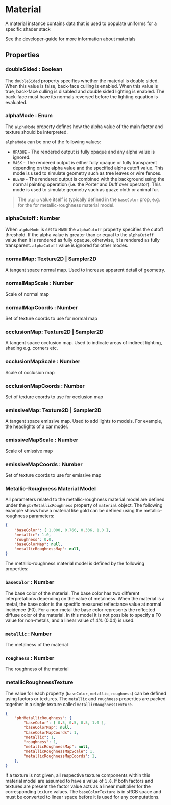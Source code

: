 # Material

A material instance contains data that is used to populate uniforms for a specific shader stack

See the developer-guide for more information about materials



## Properties

### doubleSided : Boolean

The `doubleSided` property specifies whether the material is double sided. When this value is false, back-face culling is enabled. When this value is true, back-face culling is disabled and double sided lighting is enabled. The back-face must have its normals reversed before the lighting equation is evaluated.


### alphaMode : Enum

The `alphaMode` property defines how the alpha value of the main factor and texture should be interpreted.

`alphaMode` can be one of the following values:
* `OPAQUE` - The rendered output is fully opaque and any alpha value is ignored.
* `MASK` - The rendered output is either fully opaque or fully transparent depending on the alpha value and the specified alpha cutoff value. This mode is used to simulate geometry such as tree leaves or wire fences.
* `BLEND` - The rendered output is combined with the background using the normal painting operation (i.e. the Porter and Duff over operator). This mode is used to simulate geometry such as guaze cloth or animal fur.

> The `alpha` value itself is typically defined in the `baseColor` prop, e.g. for the for metallic-roughness material model.


### alphaCutoff : Number

When `alphaMode` is set to `MASK` the `alphaCutoff` property specifies the cutoff threshold. If the alpha value is greater than or equal to the `alphaCutoff` value then it is rendered as fully opaque, otherwise, it is rendered as fully transparent. `alphaCutoff` value is ignored for other modes.


### normalMap: Texture2D \| Sampler2D

A tangent space normal map. Used to increase apparent detail of geometry.


### normalMapScale : Number

Scale of normal map


### normalMapCoords : Number

Set of texture coords to use for normal map


### occlusionMap: Texture2D \| Sampler2D

A tangent space occlusion map. Used to indicate areas of indirect lighting, shading e.g. corners etc.


### occlusionMapScale : Number

Scale of occlusion map


### occlusionMapCoords : Number

Set of texture coords to use for occlusion map


### emissiveMap: Texture2D \| Sampler2D

A tangent space emissive map. Used to add lights to models. For example, the headlights of a car model.


### emissiveMapScale : Number

Scale of emissive map


### emissiveMapCoords : Number

Set of texture coords to use for emissive map





### Metallic-Roughness Material Model

All parameters related to the metallic-roughness material model are defined under the `pbrMetallicRoughness` property of `material` object. The following example shows how a material like gold can be defined using the metallic-roughness parameters:

```json
{
    "baseColor": [ 1.000, 0.766, 0.336, 1.0 ],
    "metallic": 1.0,
    "roughness": 0.0,
    "baseColorMap": null,
    "metallicRoughnessMap": null,
}
```

The metallic-roughness material model is defined by the following properties:


### `baseColor` : Number

The base color of the material. The base color has two different interpretations depending on the value of metalness. When the material is a metal, the base color is the specific measured reflectance value at normal incidence (F0). For a non-metal the base color represents the reflected diffuse color of the material. In this model it is not possible to specify a F0 value for non-metals, and a linear value of 4% (0.04) is used.


### `metallic` : Number

The metalness of the material


### `roughness` : Number

The roughness of the material


### metallicRoughnessTexture

The value for each property (`baseColor`, `metallic`, `roughness`) can be defined using factors or textures. The `metallic` and `roughness` properties are packed together in a single texture called `metallicRoughnessTexture`.

```json
{
    "pbrMetallicRoughness": {
        "baseColor": [ 0.5, 0.5, 0.5, 1.0 ],
        "baseColorMap": null,
        "baseColorMapCoords": 1,
        "metallic": 1,
        "roughness": 1,
        "metallicRoughnessMap": null,
        "metallicRoughnessMapScale": 1,
        "metallicRoughnessMapCoords": 1,
    },
}
```

If a texture is not given, all respective texture components within this material model are assumed to have a value of `1.0`. If both factors and textures are present the factor value acts as a linear multiplier for the corresponding texture values. The `baseColorTexture` is in sRGB space and must be converted to linear space before it is used for any computations.

